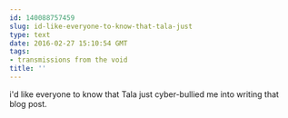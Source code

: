 ```yaml
---
id: 140088757459
slug: id-like-everyone-to-know-that-tala-just
type: text
date: 2016-02-27 15:10:54 GMT
tags:
- transmissions from the void
title: ''
---
```


i'd like everyone to know that Tala just cyber-bullied me into writing that blog post.